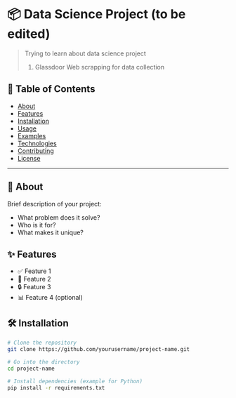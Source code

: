 # 📦 Data Science Project (to be edited)

> Trying to learn about data science project
> 1) Glassdoor Web scrapping for data collection

## 📖 Table of Contents

- [About](#about)
- [Features](#features)
- [Installation](#installation)
- [Usage](#usage)
- [Examples](#examples)
- [Technologies](#technologies)
- [Contributing](#contributing)
- [License](#license)

---

## 🧠 About

Brief description of your project:  
- What problem does it solve?  
- Who is it for?  
- What makes it unique?

## ✨ Features

- ✅ Feature 1
- 🚀 Feature 2
- 🔒 Feature 3
- 📊 Feature 4 (optional)

## 🛠 Installation

```bash
# Clone the repository
git clone https://github.com/yourusername/project-name.git

# Go into the directory
cd project-name

# Install dependencies (example for Python)
pip install -r requirements.txt
